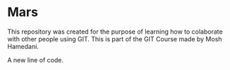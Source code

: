 # Mars
This repository was created for the purpose of learning how to colaborate with other people using GIT. This is part of the GIT Course made by Mosh Hamedani.

A new line of code.
